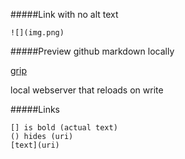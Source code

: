#####Link with no alt text

    ![](img.png)

#####Preview github markdown locally

[grip](https://github.com/joeyespo/grip)

local webserver that reloads on write

#####Links

    [] is bold (actual text)
    () hides (uri)
    [text](uri)
